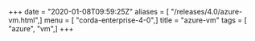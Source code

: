 +++
date = "2020-01-08T09:59:25Z"
aliases = [ "/releases/4.0/azure-vm.html",]
menu = [ "corda-enterprise-4-0",]
title = "azure-vm"
tags = [ "azure", "vm",]
+++

